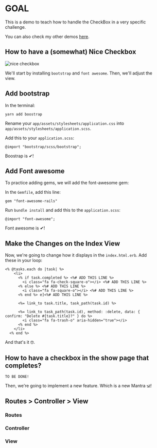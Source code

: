 # GOAL

This is a demo to teach how to handle the CheckBox in a very specific challenge.

You can also check my other demos [here](https://github.com/andrerferrer/dedemos).

## How to have a (somewhat) Nice Checkbox

![nice checkbox](https://i.imgur.com/aOBqV5h.png)

We'll start by installing `bootstrap` and `font awesome`. Then, we'll adjust the view.

## Add bootstrap
In the terminal:

`yarn add boostrap`

Rename your `app/assets/stylesheets/application.css` into `app/assets/stylesheets/application.scss`.

Add this to your `application.scss`:

`@import "bootstrap/scss/bootstrap";`

Boostrap is ✔!

## Add Font awesome
To practice adding gems, we will add the font-awesome gem:

In the `Gemfile`, add this line:

`gem "font-awesome-rails"`

Run `bundle install` and add this to the `application.scss`:

`@import "font-awesome";`

Font awesome is ✔!

## Make the Changes on the Index View

Now, we're going to change how it displays in the `index.html.erb`. Add these in your loop:

```erb
<% @tasks.each do |task| %>
    <li>
      <% if task.completed %> <%# ADD THIS LINE %>
        <i class="fa fa-check-square-o"></i> <%# ADD THIS LINE %>
      <% else %> <%# ADD THIS LINE %>
        <i class="fa fa-square-o"></i> <%# ADD THIS LINE %>
      <% end %> e]<%# ADD THIS LINE %>

      <%= link_to task.title, task_path(task.id) %>
      
      <%= link_to task_path(task.id), method: :delete, data: { confirm: "Delete #{task.title}?" } do %>
        <i class="fa fa-trash-o" aria-hidden="true"></i>
      <% end %>
    </li>
  <% end %>
```

And that's it 🤓.

## How to have a checkbox in the show page that completes?

`TO BE DONE!`

Then, we're going to implement a new feature.
Which is a new Mantra 🕉!

## Routes > Controller > View

### Routes
### Controller
### View


